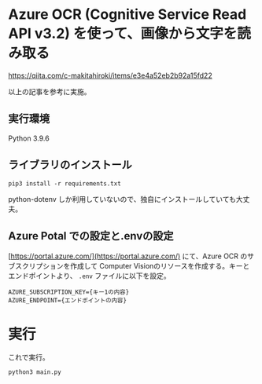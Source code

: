 # Azure OCR (Cognitive Service Read API v3.2) を使って、画像から文字を読み取る

https://qiita.com/c-makitahiroki/items/e3e4a52eb2b92a15fd22

以上の記事を参考に実施。

## 実行環境
Python 3.9.6

## ライブラリのインストール

```
pip3 install -r requirements.txt
```
python-dotenv しか利用していないので、独自にインストールしていても大丈夫。

## Azure Potal での設定と.envの設定
[https://portal.azure.com/](https://portal.azure.com/) にて、Azure OCR のサブスクリプションを作成して
Computer Visionのリソースを作成する。キーとエンドポイントより、 `.env` ファイルに以下を設定。

```
AZURE_SUBSCRIPTION_KEY={キー1の内容}
AZURE_ENDPOINT={エンドポイントの内容}
```

# 実行

これで実行。

```
python3 main.py
```
